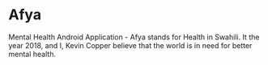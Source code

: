 # Afya
Mental Health Android Application -  Afya stands for Health in Swahili. It the year 2018, and I, Kevin Copper believe that the world is in need for better mental health.
